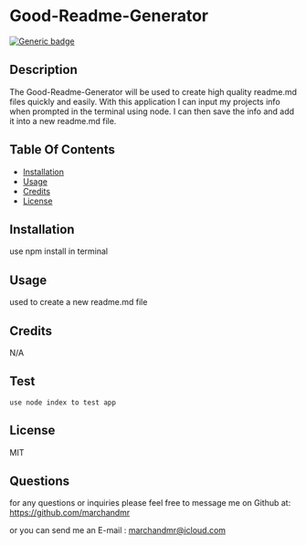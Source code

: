 # Good-Readme-Generator  

  [![Generic badge](https://img.shields.io/badge/License-MIT-<COLOR>.svg)](https://shields.io/)

  ##  Description
  
   The Good-Readme-Generator will be used to create high quality readme.md files quickly and easily. With this application I can input my projects info when prompted in the terminal using node. I can then save the info and add it into a new readme.md file.


  ## Table Of Contents

  * [Installation](#installation)
  * [Usage](#usage)
  * [Credits](#credits)
  * [License](#license)

  ## Installation

  use npm install in terminal

  ## Usage

  used to create a new readme.md file

  ## Credits

   N/A

  ## Test

    use node index to test app

  ## License

  MIT

## Questions

  for any questions or inquiries  please feel free to message me on Github at: https://github.com/marchandmr

  or you can send me an E-mail :  marchandmr@icloud.com

 

 
